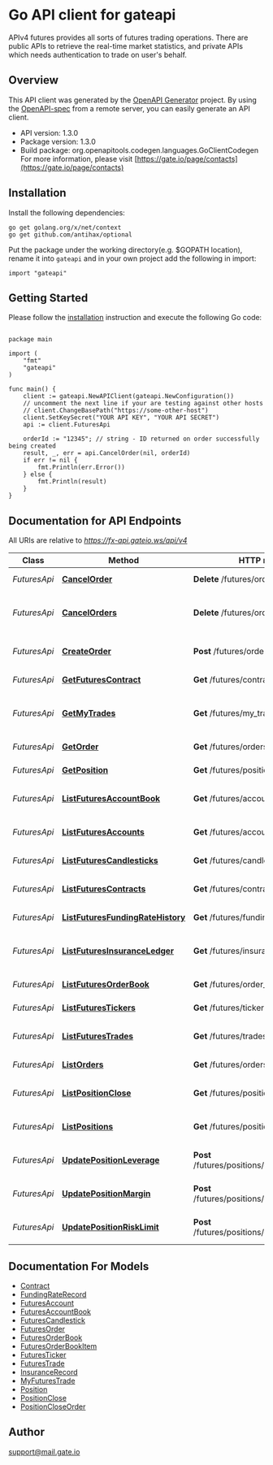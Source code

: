 # Go API client for gateapi

APIv4 futures provides all sorts of futures trading operations. There are public APIs to retrieve the real-time market statistics, and private APIs which needs authentication to trade on user's behalf.

## Overview
This API client was generated by the [OpenAPI Generator](https://openapi-generator.tech) project.  By using the [OpenAPI-spec](https://www.openapis.org/) from a remote server, you can easily generate an API client.

- API version: 1.3.0
- Package version: 1.3.0
- Build package: org.openapitools.codegen.languages.GoClientCodegen
For more information, please visit [https://gate.io/page/contacts](https://gate.io/page/contacts)

## Installation

Install the following dependencies:
```
go get golang.org/x/net/context
go get github.com/antihax/optional
```

Put the package under the working directory(e.g. $GOPATH location), rename it into `gateapi` and in your own project add the following in import:
```golang
import "gateapi"
```

## Getting Started

Please follow the [installation](#installation) instruction and execute the following Go code:

```golang

package main

import (
    "fmt"
    "gateapi"
)

func main() {
    client := gateapi.NewAPIClient(gateapi.NewConfiguration())
    // uncomment the next line if your are testing against other hosts
    // client.ChangeBasePath("https://some-other-host")
    client.SetKeySecret("YOUR API KEY", "YOUR API SECRET")
    api := client.FuturesApi
    
    orderId := "12345"; // string - ID returned on order successfully being created
    result, _, err = api.CancelOrder(nil, orderId)
    if err != nil {
        fmt.Println(err.Error())
    } else {
        fmt.Println(result)
    }
}

```

## Documentation for API Endpoints

All URIs are relative to *https://fx-api.gateio.ws/api/v4*

Class | Method | HTTP request | Description
------------ | ------------- | ------------- | -------------
*FuturesApi* | [**CancelOrder**](docs/FuturesApi.md#cancelorder) | **Delete** /futures/orders/{order_id} | Cancel a single order
*FuturesApi* | [**CancelOrders**](docs/FuturesApi.md#cancelorders) | **Delete** /futures/orders | Cancel all &#x60;open&#x60; orders matched
*FuturesApi* | [**CreateOrder**](docs/FuturesApi.md#createorder) | **Post** /futures/orders | Create a futures order
*FuturesApi* | [**GetFuturesContract**](docs/FuturesApi.md#getfuturescontract) | **Get** /futures/contracts/{contract} | Get a single contract
*FuturesApi* | [**GetMyTrades**](docs/FuturesApi.md#getmytrades) | **Get** /futures/my_trades | List personal trading history
*FuturesApi* | [**GetOrder**](docs/FuturesApi.md#getorder) | **Get** /futures/orders/{order_id} | Get a single order
*FuturesApi* | [**GetPosition**](docs/FuturesApi.md#getposition) | **Get** /futures/positions/{contract} | Get single position
*FuturesApi* | [**ListFuturesAccountBook**](docs/FuturesApi.md#listfuturesaccountbook) | **Get** /futures/account_book | Query account book
*FuturesApi* | [**ListFuturesAccounts**](docs/FuturesApi.md#listfuturesaccounts) | **Get** /futures/accounts | Query futures account
*FuturesApi* | [**ListFuturesCandlesticks**](docs/FuturesApi.md#listfuturescandlesticks) | **Get** /futures/candlesticks | Get futures candlesticks
*FuturesApi* | [**ListFuturesContracts**](docs/FuturesApi.md#listfuturescontracts) | **Get** /futures/contracts | List all futures contracts
*FuturesApi* | [**ListFuturesFundingRateHistory**](docs/FuturesApi.md#listfuturesfundingratehistory) | **Get** /futures/funding_rate | Funding rate history
*FuturesApi* | [**ListFuturesInsuranceLedger**](docs/FuturesApi.md#listfuturesinsuranceledger) | **Get** /futures/insurance | Futures insurance balance history
*FuturesApi* | [**ListFuturesOrderBook**](docs/FuturesApi.md#listfuturesorderbook) | **Get** /futures/order_book | Futures order book
*FuturesApi* | [**ListFuturesTickers**](docs/FuturesApi.md#listfuturestickers) | **Get** /futures/tickers | List futures tickers
*FuturesApi* | [**ListFuturesTrades**](docs/FuturesApi.md#listfuturestrades) | **Get** /futures/trades | Futures trading history
*FuturesApi* | [**ListOrders**](docs/FuturesApi.md#listorders) | **Get** /futures/orders | List futures orders
*FuturesApi* | [**ListPositionClose**](docs/FuturesApi.md#listpositionclose) | **Get** /futures/position_close | List position close history
*FuturesApi* | [**ListPositions**](docs/FuturesApi.md#listpositions) | **Get** /futures/positions | List all positions of a user
*FuturesApi* | [**UpdatePositionLeverage**](docs/FuturesApi.md#updatepositionleverage) | **Post** /futures/positions/{contract}/leverage | Update position leverage
*FuturesApi* | [**UpdatePositionMargin**](docs/FuturesApi.md#updatepositionmargin) | **Post** /futures/positions/{contract}/margin | Update position margin
*FuturesApi* | [**UpdatePositionRiskLimit**](docs/FuturesApi.md#updatepositionrisklimit) | **Post** /futures/positions/{contract}/risk_limit | Update position risk limit


## Documentation For Models

 - [Contract](docs/Contract.md)
 - [FundingRateRecord](docs/FundingRateRecord.md)
 - [FuturesAccount](docs/FuturesAccount.md)
 - [FuturesAccountBook](docs/FuturesAccountBook.md)
 - [FuturesCandlestick](docs/FuturesCandlestick.md)
 - [FuturesOrder](docs/FuturesOrder.md)
 - [FuturesOrderBook](docs/FuturesOrderBook.md)
 - [FuturesOrderBookItem](docs/FuturesOrderBookItem.md)
 - [FuturesTicker](docs/FuturesTicker.md)
 - [FuturesTrade](docs/FuturesTrade.md)
 - [InsuranceRecord](docs/InsuranceRecord.md)
 - [MyFuturesTrade](docs/MyFuturesTrade.md)
 - [Position](docs/Position.md)
 - [PositionClose](docs/PositionClose.md)
 - [PositionCloseOrder](docs/PositionCloseOrder.md)


## Author

support@mail.gate.io


